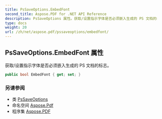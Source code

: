 ```yaml
---
title: PsSaveOptions.EmbedFont
second_title: Aspose.PDF for .NET API Reference
description: PsSaveOptions 属性。获取/设置指示字体是否必须嵌入生成的 PS 文档的标志
type: docs
weight: 20
url: /zh/net/aspose.pdf/pssaveoptions/embedfont/
---
```

## PsSaveOptions.EmbedFont 属性

获取/设置指示字体是否必须嵌入生成的 PS 文档的标志。

```csharp
public bool EmbedFont { get; set; }
```

### 另请参阅

* 类 [PsSaveOptions](../)
* 命名空间 [Aspose.Pdf](../../../aspose.pdf/)
* 程序集 [Aspose.PDF](../../../)